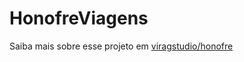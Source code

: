 # HonofreViagens

Saiba mais sobre esse projeto em  [viragstudio/honofre](http://viragstudio.com.br/honofre.php) 
